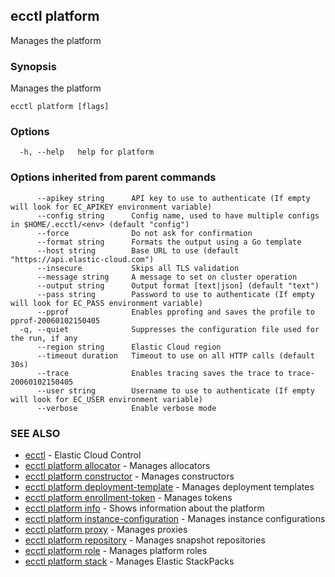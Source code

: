 ## ecctl platform

Manages the platform

### Synopsis

Manages the platform

```
ecctl platform [flags]
```

### Options

```
  -h, --help   help for platform
```

### Options inherited from parent commands

```
      --apikey string      API key to use to authenticate (If empty will look for EC_APIKEY environment variable)
      --config string      Config name, used to have multiple configs in $HOME/.ecctl/<env> (default "config")
      --force              Do not ask for confirmation
      --format string      Formats the output using a Go template
      --host string        Base URL to use (default "https://api.elastic-cloud.com")
      --insecure           Skips all TLS validation
      --message string     A message to set on cluster operation
      --output string      Output format [text|json] (default "text")
      --pass string        Password to use to authenticate (If empty will look for EC_PASS environment variable)
      --pprof              Enables pprofing and saves the profile to pprof-20060102150405
  -q, --quiet              Suppresses the configuration file used for the run, if any
      --region string      Elastic Cloud region
      --timeout duration   Timeout to use on all HTTP calls (default 30s)
      --trace              Enables tracing saves the trace to trace-20060102150405
      --user string        Username to use to authenticate (If empty will look for EC_USER environment variable)
      --verbose            Enable verbose mode
```

### SEE ALSO

* [ecctl](ecctl.md)	 - Elastic Cloud Control
* [ecctl platform allocator](ecctl_platform_allocator.md)	 - Manages allocators
* [ecctl platform constructor](ecctl_platform_constructor.md)	 - Manages constructors
* [ecctl platform deployment-template](ecctl_platform_deployment-template.md)	 - Manages deployment templates
* [ecctl platform enrollment-token](ecctl_platform_enrollment-token.md)	 - Manages tokens
* [ecctl platform info](ecctl_platform_info.md)	 - Shows information about the platform
* [ecctl platform instance-configuration](ecctl_platform_instance-configuration.md)	 - Manages instance configurations
* [ecctl platform proxy](ecctl_platform_proxy.md)	 - Manages proxies
* [ecctl platform repository](ecctl_platform_repository.md)	 - Manages snapshot repositories
* [ecctl platform role](ecctl_platform_role.md)	 - Manages platform roles
* [ecctl platform stack](ecctl_platform_stack.md)	 - Manages Elastic StackPacks

